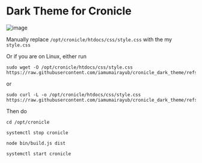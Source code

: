 # Dark Theme for Cronicle

![image](https://github.com/user-attachments/assets/79bbb83e-c52b-417f-b35a-42a769304197)



Manually replace `/opt/cronicle/htdocs/css/style.css` with the my `style.css`

Or if you are on Linux, either run

```
sudo wget -O /opt/cronicle/htdocs/css/style.css https://raw.githubusercontent.com/iamumairayub/cronicle_dark_theme/refs/heads/main/style.css
```

or

```
sudo curl -L -o /opt/cronicle/htdocs/css/style.css https://raw.githubusercontent.com/iamumairayub/cronicle_dark_theme/refs/heads/main/style.css
```

Then do 

```
cd /opt/cronicle

systemctl stop cronicle

node bin/build.js dist

systemctl start cronicle
```
